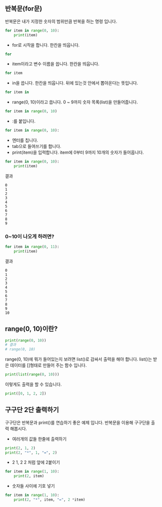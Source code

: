 ## 반복문(for문)
반복문은 내가 지정한 숫자의 범위만큼 반복을 하는 명령 입니다.
```python
for item in range(0, 10):
    print(item)
```

* for로 시작을 합니다. 한칸을 띄웁니다.
```python
for 
```
* item이라고 변수 이름을 씁니다. 한칸을 띄웁니다.
```python
for item 
```
* in을 씁니다. 한칸을 띄웁니다. 뒤에 있는것 안에서 뽑아온다는 뜻입니다.
```python
for item in 
```
* range(0, 10)이라고 씁니다. 0 ~ 9까지 숫자 목록(list)을 만들어줍니다.
```python
for item in range(0, 10)
```
* :를 붙입니다.
```python
for item in range(0, 10):
```
* 엔터를 칩니다.
* tab으로 들여쓰기를 합니다.
* print(item)을 입력합니다. item에 0부터 9까지 10개의 숫자가 들어옵니다.
```python
for item in range(0, 10):
    print(item)
```
결과
```text
0
1
2
3
4
5
6
7
8
9
```

### 0~10이 나오게 하려면?
```python
for item in range(0, 11):
    print(item)
```
결과
```text
0
1
2
3
4
5
6
7
8
9
10
```

## range(0, 10)이란?
```python
print(range(0, 10))
# 결과
# range(0, 10)
```
range(0, 10)에 뭐가 들어있는지 보려면 list()로 감싸서 출력을 해야 합니다. list()는 받은 데이터를 []형태로 만들어 주는 함수 입니다. 
```python
print(list(range(0, 10)))
```

이렇게도 출력을 할 수 있습니다.
```python
print([0, 1, 2, 2])
```


## 구구단 2단 출력하기
구구단은 반복문과 print()를 연습하기 좋은 예제 입니다.
반복문을 이용해 구구단을 출력 해봅시다.

* 여러개의 값들 한줄에 출력하기
```python
print(2, 1, 2)
print(2, "*", 1, "=", 2)
```

* 2 1, 2 2 처럼 앞에 2붙이기
```python
for item in range(1, 10):
    print(2, item)
```

* 숫자들 사이에 기호 넣기
```python
for item in range(1, 10):
    print(2, "*", item, "=", 2 *item)
```

